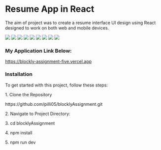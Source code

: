 <h1>Resume App in React</h1>
<p>The aim of project was to create a resume interface UI design using React designed to work on both web and mobile devices.</p>

<img src="https://github.com/user-attachments/assets/01e642fb-604d-44c7-a5b1-47c5872924b1" />
<img src="https://github.com/user-attachments/assets/f11d42f4-e07b-4803-887b-756968533dcf" />
<img src="https://github.com/user-attachments/assets/ffee78e5-d6ba-4cc6-bbfa-b09e84c656bb" />
<img src="https://github.com/user-attachments/assets/8521fd2b-10ef-4dcb-924a-75d24b1f4df9" />
<img src="https://github.com/user-attachments/assets/090312a0-631a-4261-8c32-896044fc0700" />
<img src="https://github.com/user-attachments/assets/e66990ab-ee8e-42e7-8101-8bfb78500420" />
<img src="https://github.com/user-attachments/assets/8fb35fe4-0bcd-4b45-a08f-0b4fa030e48b" />
<img src="https://github.com/user-attachments/assets/d8ca8131-3747-42be-a456-8dee74fafde9" />
<img src="https://github.com/user-attachments/assets/3656d679-c0d7-417a-b524-3f96f587306e" />


<h3>My Application Link Below: </h3>
<a href="https://blockly-assignment-five.vercel.app/" target="_blank">https://blockly-assignment-five.vercel.app</a>
<br/>
<h3>Installation</h3>
<p>To get started with this project, follow these steps:</p>
<p>1. Clone the Repository</p>
<p>https://github.com/pilli05/blocklyAssignment.git</p>
<p>2. Navigate  to Project Directory:</p>
<p>3. cd blocklyAssignment</p>
<p>4. npm install</p>
<p>5. npm run dev</p>



